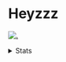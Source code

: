 # Heyzzz  

[![.](https://skillicons.dev/icons?i=ts,nextjs,nestjs,mongodb)](https://skillicons.dev)  

<details>
<summary>Stats</summary
<!--START_SECTION:waka-->

```txt
TypeScript         10 hrs 27 mins  ██████████████████▓░░░░░░   75.06 %
JSON               1 hr 20 mins    ██▒░░░░░░░░░░░░░░░░░░░░░░   09.57 %
Rust               41 mins         █▒░░░░░░░░░░░░░░░░░░░░░░░   04.97 %
CSS                28 mins         █░░░░░░░░░░░░░░░░░░░░░░░░   03.36 %
Other              21 mins         ▓░░░░░░░░░░░░░░░░░░░░░░░░   02.59 %
```

<!--END_SECTION:waka-->
</details>
